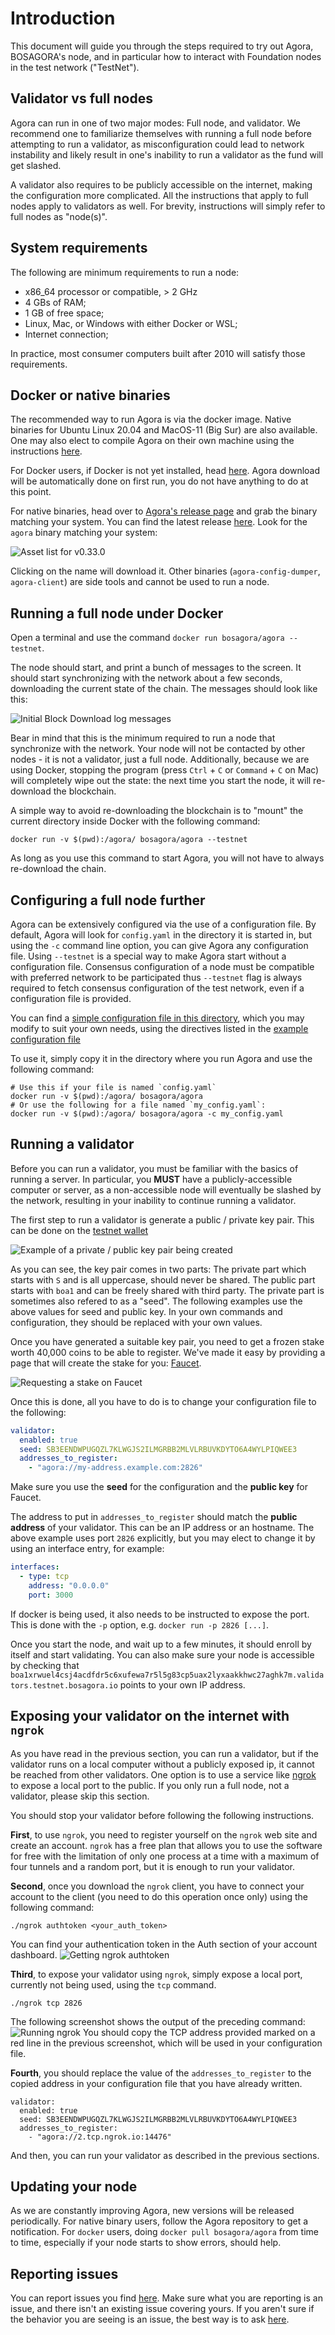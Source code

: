 # Introduction

This document will guide you through the steps required to try out Agora, BOSAGORA's node,
and in particular how to interact with Foundation nodes in the test network ("TestNet").

## Validator vs full nodes

Agora can run in one of two major modes: Full node, and validator. We recommend one to familiarize themselves with running
a full node before attempting to run a validator, as misconfiguration could lead to network instability and likely result
in one's inability to run a validator as the fund will get slashed.

A validator also requires to be publicly accessible on the internet, making the configuration more complicated.
All the instructions that apply to full nodes apply to validators as well.
For brevity, instructions will simply refer to full nodes as "node(s)".

## System requirements

The following are minimum requirements to run a node:
- x86_64 processor or compatible, > 2 GHz
- 4 GBs of RAM;
- 1 GB of free space;
- Linux, Mac, or Windows with either Docker or WSL;
- Internet connection;

In practice, most consumer computers built after 2010 will satisfy those requirements.

## Docker or native binaries

The recommended way to run Agora is via the docker image.
Native binaries for Ubuntu Linux 20.04 and MacOS-11 (Big Sur) are also available.
One may also elect to compile Agora on their own machine using the instructions [here](https://github.com/bosagora/agora#build-instructions).

For Docker users, if Docker is not yet installed, head [here](https://www.docker.com/get-started).
Agora download will be automatically done on first run, you do not have anything to do at this point.

For native binaries, head over to [Agora's release page](https://github.com/bosagora/agora/releases) and grab the binary matching your system.
You can find the latest release [here](https://github.com/bosagora/agora/releases/latest).
Look for the `agora` binary matching your system:

![Asset list for v0.33.0](./Release.v0.33.0.png)

Clicking on the name will download it. Other binaries (`agora-config-dumper`, `agora-client`) are side tools
and cannot be used to run a node.

## Running a full node under Docker

Open a terminal and use the command `docker run bosagora/agora --testnet`.

The node should start, and print a bunch of messages to the screen. It should start synchronizing
with the network about a few seconds, downloading the current state of the chain.
The messages should look like this:

![Initial Block Download log messages](./IBD.png)

Bear in mind that this is the minimum required to run a node that synchronize with the network.
Your node will not be contacted by other nodes - it is not a validator, just a full node.
Additionally, because we are using Docker, stopping the program (press `Ctrl` + `C` or `Command` + `C` on Mac)
will completely wipe out the state: the next time you start the node, it will re-download the blockchain.

A simple way to avoid re-downloading the blockchain is to "mount" the current directory inside Docker
with the following command:
```shell
docker run -v $(pwd):/agora/ bosagora/agora --testnet
```

As long as you use this command to start Agora, you will not have to always re-download the chain.

## Configuring a full node further

Agora can be extensively configured via the use of a configuration file.
By default, Agora will look for `config.yaml` in the directory it is started in, but using the `-c`
command line option, you can give Agora any configuration file.
Using `--testnet` is a special way to make Agora start without a configuration file.
Consensus configuration of a node must be compatible with preferred network to be participated thus `--testnet` flag is always required to fetch consensus configuration of the test network, even if a configuration file is provided.

You can find a [simple configuration file in this directory](./config.yaml), which you may modify to suit your own needs,
using the directives listed in the [example configuration file](/doc/config.example.yaml)

To use it, simply copy it in the directory where you run Agora and use the following command:
```shell
# Use this if your file is named `config.yaml`
docker run -v $(pwd):/agora/ bosagora/agora
# Or use the following for a file named `my_config.yaml`:
docker run -v $(pwd):/agora/ bosagora/agora -c my_config.yaml
```

## Running a validator

Before you can run a validator, you must be familiar with the basics of running a server.
In particular, you **MUST** have a publicly-accessible computer or server,
as a non-accessible node will eventually be slashed by the network, resulting in your
inability to continue running a validator.

The first step to run a validator is generate a public / private key pair.
This can be done on the [testnet wallet](https://testnet.boawallet.io/)

![Example of a private / public key pair being created](./Wallet.Account.Creation.png)

As you can see, the key pair comes in two parts:
The private part which starts with `S` and is all uppercase, should never be shared.
The public part starts with `boa1` and can be freely shared with third party.
The private part is sometimes also refered to as a "seed".
The following examples use the above values for seed and public key.
In your own commands and configuration, they should be replaced with your own values.

Once you have generated a suitable key pair, you need to get a frozen stake worth
40,000 coins to be able to register. We've made it easy by providing a page that
will create the stake for you: [Faucet](https://faucet.bosagora.io/).

![Requesting a stake on Faucet](./Faucet.png)

Once this is done, all you have to do is to change your configuration file
to the following:
```yaml
validator:
  enabled: true
  seed: SB3EENDWPUGQZL7KLWGJS2ILMGRBB2MLVLRBUVKDYTO6A4WYLPIQWEE3
  addresses_to_register:
    - "agora://my-address.example.com:2826"
```

Make sure you use the **seed** for the configuration and the **public key** for Faucet.

The address to put in `addresses_to_register` should match the **public address** of your validator.
This can be an IP address or an hostname. The above example uses port `2826` explicitly,
but you may elect to change it by using an interface entry, for example:
```yaml
interfaces:
  - type: tcp
    address: "0.0.0.0"
    port: 3000
```

If docker is being used, it also needs to be instructed to expose the port.
This is done with the `-p` option, e.g. `docker run -p 2826 [...]`.

Once you start the node, and wait up to a few minutes, it should enroll by itself
and start validating. You can also make sure your node is accessible by checking
that `boa1xrwuel4csj4acdfdr5c6xufewa7r5l5g83cp5uax2lyxaakkhwc27aghk7m.validators.testnet.bosagora.io`
points to your own IP address.

## Exposing your validator on the internet with `ngrok`
As you have read in the previous section, you can run a validator, but if the validator runs on
a local computer without a publicly exposed ip, it cannot be reached from other validators.
One option is to use a service like [ngrok](https://ngrok.com) to expose a local port to the public. If you only run
a full node, not a validator, please skip this section.

You should stop your validator before following the following instructions.

**First**, to use `ngrok`, you need to register yourself on the `ngrok` web site and create an account.
`ngrok` has a free plan that allows you to use the software for free with the limitation of only
one process at a time with a maximum of four tunnels and a random port, but it is enough to run
your validator.


**Second**, once you download the `ngrok` client, you have to connect your account to the client
(you need to do this operation once only) using the following command:
```
./ngrok authtoken <your_auth_token>
```
You can find your authentication token in the Auth section of your account dashboard.
![Getting ngrok authtoken](ngrok_auth.png)

**Third**, to expose your validator using `ngrok`, simply expose a local port, currently not being used,
using the `tcp` command.
```
./ngrok tcp 2826
```
The following screenshot shows the output of the preceding command:
![Running ngrok](ngrok_run.png)
You should copy the TCP address provided marked on a red line in the previous screenshot,
which will be used in your configuration file.

**Fourth**, you should replace the value of the `addresses_to_register` to the copied address
in your configuration file that you have already written.
```
validator:
  enabled: true
  seed: SB3EENDWPUGQZL7KLWGJS2ILMGRBB2MLVLRBUVKDYTO6A4WYLPIQWEE3
  addresses_to_register:
    - "agora://2.tcp.ngrok.io:14476"
```
And then, you can run your validator as described in the previous sections.

## Updating your node

As we are constantly improving Agora, new versions will be released periodically.
For native binary users, follow the Agora repository to get a notification.
For `docker` users, doing `docker pull bosagora/agora` from time to time,
especially if your node starts to show errors, should help.

## Reporting issues

You can report issues you find [here](https://github.com/bosagora/agora/issues).
Make sure what you are reporting is an issue, and there isn't an existing issue covering yours.
If you aren't sure if the behavior you are seeing is an issue, the best way is to ask [here](https://github.com/bosagora/agora/discussions/categories/q-a).
